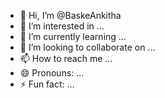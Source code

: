 - 👋 Hi, I’m @BaskeAnkitha
- 👀 I’m interested in ...
- 🌱 I’m currently learning ...
- 💞️ I’m looking to collaborate on ...
- 📫 How to reach me ...
- 😄 Pronouns: ...
- ⚡ Fun fact: ...

<!---
BaskeAnkitha/BaskeAnkitha is a ✨ special ✨ repository because its `README.md` (this file) appears on your GitHub profile.
You can click the Preview link to take a look at your changes.
--->
